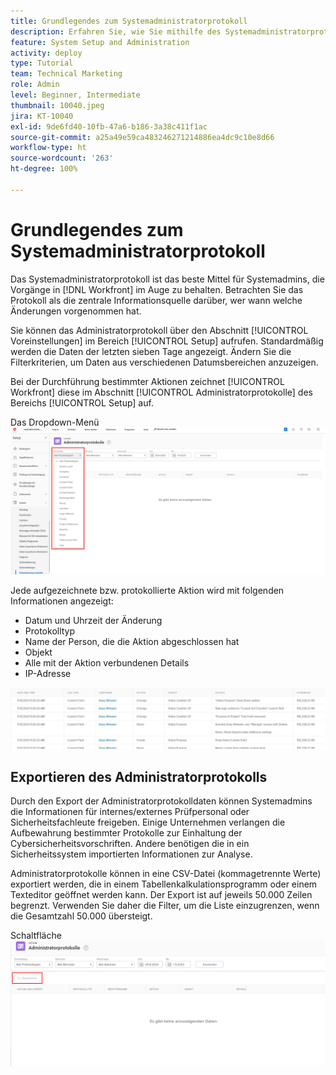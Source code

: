 ```yaml
---
title: Grundlegendes zum Systemadministratorprotokoll
description: Erfahren Sie, wie Sie mithilfe des Systemadministratorprotokolls überprüfen können, wann Änderungen vorgenommen wurden und wann sie in die Elemente eingehen.
feature: System Setup and Administration
activity: deploy
type: Tutorial
team: Technical Marketing
role: Admin
level: Beginner, Intermediate
thumbnail: 10040.jpeg
jira: KT-10040
exl-id: 9de6fd40-10fb-47a6-b186-3a38c411f1ac
source-git-commit: a25a49e59ca483246271214886ea4dc9c10e8d66
workflow-type: ht
source-wordcount: '263'
ht-degree: 100%

---
```


# Grundlegendes zum Systemadministratorprotokoll

Das Systemadministratorprotokoll ist das beste Mittel für Systemadmins, die Vorgänge in [!DNL Workfront] im Auge zu behalten. Betrachten Sie das Protokoll als die zentrale Informationsquelle darüber, wer wann welche Änderungen vorgenommen hat.

Sie können das Administratorprotokoll über den Abschnitt [!UICONTROL Voreinstellungen] im Bereich [!UICONTROL Setup] aufrufen. Standardmäßig werden die Daten der letzten sieben Tage angezeigt. Ändern Sie die Filterkriterien, um Daten aus verschiedenen Datumsbereichen anzuzeigen.

Bei der Durchführung bestimmter Aktionen zeichnet [!UICONTROL Workfront] diese im Abschnitt [!UICONTROL Administratorprotokolle] des Bereichs [!UICONTROL Setup] auf.

Das Dropdown-Menü ![[!UICONTROL Protokolltyp] auf der Seite [!UICONTROL Administratorprotokolle] unter [!UICONTROL Setup]](assets/admin-fund-audit-log-1.png)

Jede aufgezeichnete bzw. protokollierte Aktion wird mit folgenden Informationen angezeigt:

* Datum und Uhrzeit der Änderung
* Protokolltyp
* Name der Person, die die Aktion abgeschlossen hat
* Objekt
* Alle mit der Aktion verbundenen Details
* IP-Adresse

![[!UICONTROL Administratorprotokoll] als Liste](assets/admin-fund-audit-log-2.JPG)

## Exportieren des Administratorprotokolls

Durch den Export der Administratorprotokolldaten können Systemadmins die Informationen für internes/externes Prüfpersonal oder Sicherheitsfachleute freigeben. Einige Unternehmen verlangen die Aufbewahrung bestimmter Protokolle zur Einhaltung der Cybersicherheitsvorschriften. Andere benötigen die in ein Sicherheitssystem importierten Informationen zur Analyse.

Administratorprotokolle können in eine CSV-Datei (kommagetrennte Werte) exportiert werden, die in einem Tabellenkalkulationsprogramm oder einem Texteditor geöffnet werden kann. Der Export ist auf jeweils 50.000 Zeilen begrenzt. Verwenden Sie daher die Filter, um die Liste einzugrenzen, wenn die Gesamtzahl 50.000 übersteigt.

Schaltfläche ![[!UICONTROL Exportieren] auf der Seite [!UICONTROL Administratorprotokolle]](assets/admin-fund-audit-log-3.png)

<!---
learn more URLs
Audit logs
Managing audit logs
--->
